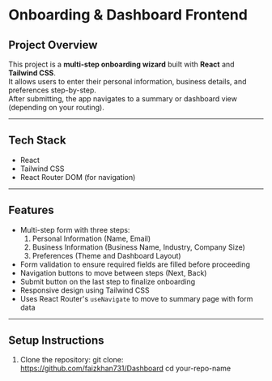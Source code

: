 # Onboarding & Dashboard Frontend

## Project Overview

This project is a **multi-step onboarding wizard** built with **React** and **Tailwind CSS**.  
It allows users to enter their personal information, business details, and preferences step-by-step.  
After submitting, the app navigates to a summary or dashboard view (depending on your routing).

---

## Tech Stack

- React
- Tailwind CSS
- React Router DOM (for navigation)

---

## Features

- Multi-step form with three steps:
  1. Personal Information (Name, Email)
  2. Business Information (Business Name, Industry, Company Size)
  3. Preferences (Theme and Dashboard Layout)
- Form validation to ensure required fields are filled before proceeding
- Navigation buttons to move between steps (Next, Back)
- Submit button on the last step to finalize onboarding
- Responsive design using Tailwind CSS
- Uses React Router's `useNavigate` to move to summary page with form data

---

## Setup Instructions

1. Clone the repository:
   git clone: https://github.com/faizkhan731/Dashboard
   cd your-repo-name

